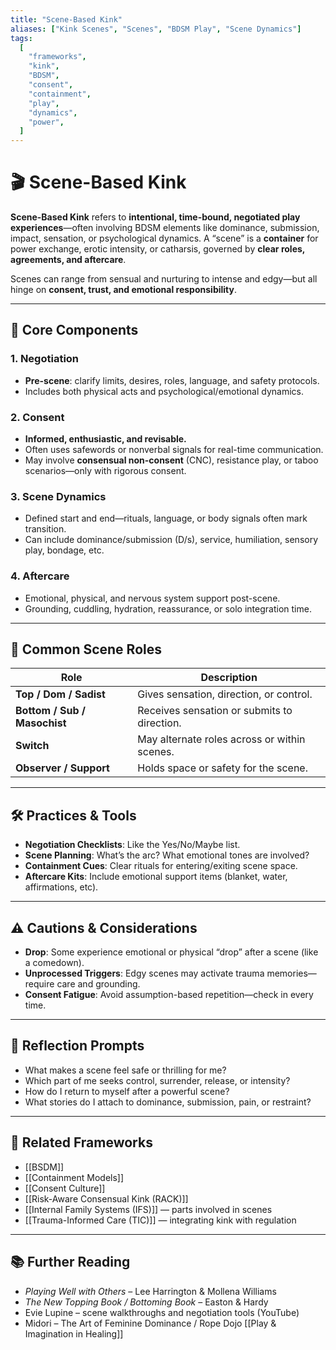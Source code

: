```yaml
---
title: "Scene-Based Kink"
aliases: ["Kink Scenes", "Scenes", "BDSM Play", "Scene Dynamics"]
tags:
  [
    "frameworks",
    "kink",
    "BDSM",
    "consent",
    "containment",
    "play",
    "dynamics",
    "power",
  ]
---
```


<!-- @format -->

# 🎬 Scene-Based Kink

**Scene-Based Kink** refers to **intentional, time-bound, negotiated play experiences**—often involving BDSM elements like dominance, submission, impact, sensation, or psychological dynamics. A “scene” is a **container** for power exchange, erotic intensity, or catharsis, governed by **clear roles, agreements, and aftercare**.

Scenes can range from sensual and nurturing to intense and edgy—but all hinge on **consent, trust, and emotional responsibility**.

---

## 🧠 Core Components

### 1. **Negotiation**

- **Pre-scene**: clarify limits, desires, roles, language, and safety protocols.
- Includes both physical acts and psychological/emotional dynamics.

### 2. **Consent**

- **Informed, enthusiastic, and revisable.**
- Often uses safewords or nonverbal signals for real-time communication.
- May involve **consensual non-consent** (CNC), resistance play, or taboo scenarios—only with rigorous consent.

### 3. **Scene Dynamics**

- Defined start and end—rituals, language, or body signals often mark transition.
- Can include dominance/submission (D/s), service, humiliation, sensory play, bondage, etc.

### 4. **Aftercare**

- Emotional, physical, and nervous system support post-scene.
- Grounding, cuddling, hydration, reassurance, or solo integration time.

---

## 🔄 Common Scene Roles

| Role                         | Description                                  |
| ---------------------------- | -------------------------------------------- |
| **Top / Dom / Sadist**       | Gives sensation, direction, or control.      |
| **Bottom / Sub / Masochist** | Receives sensation or submits to direction.  |
| **Switch**                   | May alternate roles across or within scenes. |
| **Observer / Support**       | Holds space or safety for the scene.         |

---

## 🛠 Practices & Tools

- **Negotiation Checklists**: Like the Yes/No/Maybe list.
- **Scene Planning**: What’s the arc? What emotional tones are involved?
- **Containment Cues**: Clear rituals for entering/exiting scene space.
- **Aftercare Kits**: Include emotional support items (blanket, water, affirmations, etc).

---

## ⚠️ Cautions & Considerations

- **Drop**: Some experience emotional or physical “drop” after a scene (like a comedown).
- **Unprocessed Triggers**: Edgy scenes may activate trauma memories—require care and grounding.
- **Consent Fatigue**: Avoid assumption-based repetition—check in every time.

---

## 💬 Reflection Prompts

- What makes a scene feel safe or thrilling for me?
- Which part of me seeks control, surrender, release, or intensity?
- How do I return to myself after a powerful scene?
- What stories do I attach to dominance, submission, pain, or restraint?

---

## 🔗 Related Frameworks

- [[BSDM]]
- [[Containment Models]]
- [[Consent Culture]]
- [[Risk-Aware Consensual Kink (RACK)]]
- [[Internal Family Systems (IFS)]] — parts involved in scenes
- [[Trauma-Informed Care (TIC)]] — integrating kink with regulation

---

## 📚 Further Reading

- _Playing Well with Others_ – Lee Harrington & Mollena Williams
- _The New Topping Book / Bottoming Book_ – Easton & Hardy
- Evie Lupine – scene walkthroughs and negotiation tools (YouTube)
- Midori – The Art of Feminine Dominance / Rope Dojo
  [[Play & Imagination in Healing]]
